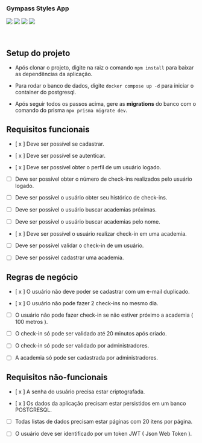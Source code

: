 ### Gympass Styles App

<p align="left">
<img src="https://img.shields.io/badge/typescript-%23007ACC.svg?style=for-the-badge&logo=typescript&logoColor=white" />
<img src="https://img.shields.io/badge/fastify-%23000000.svg?style=for-the-badge&logo=fastify&logoColor=white" />
<img src="https://img.shields.io/badge/postgres-%23316192.svg?style=for-the-badge&logo=postgresql&logoColor=white" />
<img src="https://img.shields.io/badge/docker-%230db7ed.svg?style=for-the-badge&logo=docker&logoColor=white" />
</p>
<br>

## Setup do projeto

- Após clonar o projeto, digite na raiz o comando `npm install` para baixar as dependências da aplicação. 

- Para rodar o banco de dados, digite `docker compose up -d` para iniciar o container do postgresql.

- Após seguir todos os passos acima, gere as **migrations** do banco com o comando do prisma `npx prisma migrate dev`.

## Requisitos funcionais

- [ x ] Deve ser possível se cadastrar.

- [ x ] Deve ser possível se autenticar.

- [ x ] Deve ser possível obter o perfil de um usuário logado.

- [  ] Deve ser possível obter o número de check-ins realizados pelo usuário logado.

- [  ] Deve ser possível o usuário obter seu histórico de check-ins.

- [  ] Deve ser possível o usuário buscar academias próximas.

- [  ] Deve ser possível o usuário buscar academias pelo nome.

- [ x ] Deve ser possível o usuário realizar check-in em uma academia.

- [  ] Deve ser possível validar o check-in de um usuário.

- [  ] Deve ser possível cadastrar uma academia.

## Regras de negócio

- [ x ] O usuário não deve poder se cadastrar com um e-mail duplicado.

- [ x ] O usuário não pode fazer 2 check-ins no mesmo dia.

- [  ] O usuário não pode fazer check-in se não estiver próximo a academia ( 100 metros ).

- [  ] O check-in só pode ser validado até 20 minutos após criado.

- [  ] O check-in só pode ser validado por administradores.

- [  ] A academia só pode ser cadastrada por administradores.

## Requisitos não-funcionais

- [ x ] A senha do usuário precisa estar criptografada.

- [ x ] Os dados da aplicação precisam estar persistidos em um banco POSTGRESQL.

- [  ] Todas listas de dados precisam estar páginas com 20 itens por página.

- [  ] O usuário deve ser identificado por um token JWT ( Json Web Token ).
